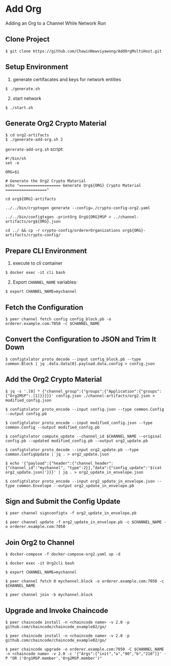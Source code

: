 # Add Org
Adding an Org to a Channel While Network Run

## Clone Project

 ```
 $ git clone https://github.com/ChawinNewviyawong/AddOrgMultiHost.git
 ```

## Setup Environment

1. generate certifacates and keys for network entities
 ```
 $ ./generate.sh
 ```
2. start network

 ```
 $ ./start.sh
 ```

## Generate Org2 Crypto Material

 ```
 $ cd org2-artifacts
 $ ./generate-add-org.sh 2
 ```

 ``gererate-add-org.sh`` script:
 ```
 #!/bin/sh
 set -e

 ORG=$1

 # Generate the Org2 Crypto Material
 echo "================== Generate Org${ORG} Crypto Material =================="

 cd org${ORG}-artifacts

 ../../bin/cryptogen generate --config=./crypto-config-org2.yaml
 
 ../../bin/configtxgen -printOrg Org${ORG}MSP > ../channel-artifacts/org${ORG}.json

 cd ../ && cp -r crypto-config/ordererOrganizations org${ORG}-artifacts/crypto-config/
 ```

## Prepare CLI Environment

 1. execute to cli container
 ```
 $ docker exec -it cli bash
 ```
 2. Export ``CHANNEL_NAME`` variables:
 ```
 $ export CHANNEL_NAME=mychannel
 ```

## Fetch the Configuration

 ```
 $ peer channel fetch config config_block.pb -o orderer.example.com:7050 -c $CHANNEL_NAME
 ```

## Convert the Configuration to JSON and Trim It Down

 ```
 $ configtxlator proto_decode --input config_block.pb --type common.Block | jq .data.data[0].payload.data.config > config.json
 ```

## Add the Org2 Crypto Material

 ```
 $ jq -s '.[0] * {"channel_group":{"groups":{"Application":{"groups": {"Org2MSP":.[1]}}}}}' config.json ./channel-artifacts/org2.json > modified_config.json
 ```

 ```
 $ configtxlator proto_encode --input config.json --type common.Config --output config.pb
 ```

 ```
 $ configtxlator proto_encode --input modified_config.json --type common.Config --output modified_config.pb
 ```

 ```
 $ configtxlator compute_update --channel_id $CHANNEL_NAME --original config.pb --updated modified_config.pb --output org2_update.pb
 ```

 ```
 $ configtxlator proto_decode --input org2_update.pb --type common.ConfigUpdate | jq . > org2_update.json
 ```

 ```
 $ echo '{"payload":{"header":{"channel_header":{"channel_id":"mychannel", "type":2}},"data":{"config_update":'$(cat org2_update.json)'}}}' | jq . > org2_update_in_envelope.json
 ```

 ```
 $ configtxlator proto_encode --input org2_update_in_envelope.json --type common.Envelope --output org2_update_in_envelope.pb
 ```
## Sign and Submit the Config Update

 ```
 $ peer channel signconfigtx -f org2_update_in_envelope.pb
 ```

 ```
 $ peer channel update -f org2_update_in_envelope.pb -c $CHANNEL_NAME -o orderer.example.com:7050
 ```

## Join Org2 to Channel

 ```
 $ docker-compose -f docker-compose-org2.yaml up -d
 ```

 ```
 $ docker exec -it Org2cli bash
 ```

 ```
 $ export CHANNEL_NAME=mychannel
 ```

 ```
 $ peer channel fetch 0 mychannel.block -o orderer.example.com:7050 -c $CHANNEL_NAME
 ```

 ```
 $ peer channel join -b mychannel.block
 ```

## Upgrade and Invoke Chaincode

 ```
 $ peer chaincode install -n <chaincode name> -v 2.0 -p github.com/chaincode/chaincode_example02/go/
 ```

 ```
 $ peer chaincode install -n <chaincode name> -v 2.0 -p github.com/chaincode/chaincode_example02/go/
 ```

 ```
 $ peer chaincode upgrade -o orderer.example.com:7050 -C $CHANNEL_NAME -n <chaincode name> -v 2.0 -c '{"Args":["init","a","90","b","210"]}' -P "OR ('Org1MSP.member','Org2MSP.member')"
 ```